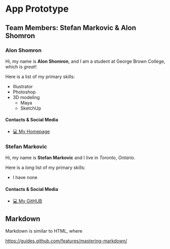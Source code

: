 # App Prototype

## Team Members: Stefan Markovic & Alon Shomron

### Alon Shomron

Hi, my name is **Alon Shomron**, and I am a student at George Brown College, which is *great!*.

Here is a list of my primary skills:

* Illustrator
* Photoshop
* 3D modeling
  * Maya
  * SketchUp

#### Contacts & Social Media

* [:computer: My Homepage](https://github.com/AlonMPS)

### Stefan Markovic

Hi, my name is **Stefan Markovic** and I live in *Toronto*, *Ontario*.

Here is a *long* list of my primary skills:

* I have none

#### Contacts & Social Media

* [:computer: My GitHUB](https://github.com/stefanmarkovic99)

## Markdown

Markdown is similar to HTML, where

https://guides.github.com/features/mastering-markdown/
